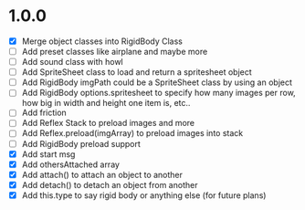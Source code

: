 

# 1.0.0


- [x] Merge object classes into RigidBody Class
- [ ] Add preset classes like airplane and maybe more
- [ ] Add sound class with howl
- [ ] Add SpriteSheet class to load and return a spritesheet object
- [ ] Add RigidBody imgPath could be a SpriteSheet class by using an object
- [ ] Add RigidBody options.spritesheet to specify how many images per row, how big in width and height one item is, etc..
- [ ] Add friction
- [ ] Add Reflex Stack to preload images and more
- [ ] Add Reflex.preload(imgArray) to preload images into stack
- [ ] Add RigidBody preload support
- [x] Add start msg
- [x] Add othersAttached array
- [x] Add attach() to attach an object to another
- [x] Add detach() to detach an object from another
- [x] Add this.type to say rigid body or anything else (for future plans)